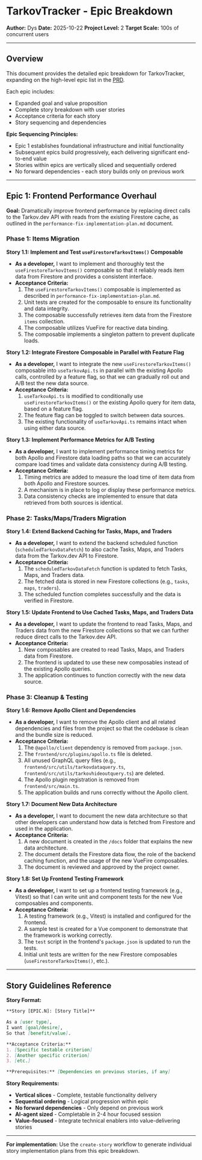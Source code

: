 # TarkovTracker - Epic Breakdown

**Author:** Dys
**Date:** 2025-10-22
**Project Level:** 2
**Target Scale:** 100s of concurrent users

---

## Overview

This document provides the detailed epic breakdown for TarkovTracker, expanding on the high-level epic list in the [PRD](./PRD.md).

Each epic includes:

- Expanded goal and value proposition
- Complete story breakdown with user stories
- Acceptance criteria for each story
- Story sequencing and dependencies

**Epic Sequencing Principles:**

- Epic 1 establishes foundational infrastructure and initial functionality
- Subsequent epics build progressively, each delivering significant end-to-end value
- Stories within epics are vertically sliced and sequentially ordered
- No forward dependencies - each story builds only on previous work

---

## Epic 1: Frontend Performance Overhaul

**Goal:** Dramatically improve frontend performance by replacing direct calls to the Tarkov.dev API with reads from the existing Firestore cache, as outlined in the `performance-fix-implementation-plan.md` document.

### Phase 1: Items Migration

**Story 1.1: Implement and Test `useFirestoreTarkovItems()` Composable**
- **As a developer,** I want to implement and thoroughly test the `useFirestoreTarkovItems()` composable so that it reliably reads item data from Firestore and provides a consistent interface.
- **Acceptance Criteria:**
    1. The `useFirestoreTarkovItems()` composable is implemented as described in `performance-fix-implementation-plan.md`.
    2. Unit tests are created for the composable to ensure its functionality and data integrity.
    3. The composable successfully retrieves item data from the Firestore `items` collection.
    4. The composable utilizes VueFire for reactive data binding.
    5. The composable implements a singleton pattern to prevent duplicate loads.

**Story 1.2: Integrate Firestore Composable in Parallel with Feature Flag**
- **As a developer,** I want to integrate the new `useFirestoreTarkovItems()` composable into `useTarkovApi.ts` in parallel with the existing Apollo calls, controlled by a feature flag, so that we can gradually roll out and A/B test the new data source.
- **Acceptance Criteria:**
    1. `useTarkovApi.ts` is modified to conditionally use `useFirestoreTarkovItems()` or the existing Apollo query for item data, based on a feature flag.
    2. The feature flag can be toggled to switch between data sources.
    3. The existing functionality of `useTarkovApi.ts` remains intact when using either data source.

**Story 1.3: Implement Performance Metrics for A/B Testing**
- **As a developer,** I want to implement performance timing metrics for both Apollo and Firestore data loading paths so that we can accurately compare load times and validate data consistency during A/B testing.
- **Acceptance Criteria:**
    1. Timing metrics are added to measure the load time of item data from both Apollo and Firestore sources.
    2. A mechanism is in place to log or display these performance metrics.
    3. Data consistency checks are implemented to ensure that data retrieved from both sources is identical.

### Phase 2: Tasks/Maps/Traders Migration

**Story 1.4: Extend Backend Caching for Tasks, Maps, and Traders**
- **As a developer,** I want to extend the backend scheduled function (`scheduledTarkovDataFetch`) to also cache Tasks, Maps, and Traders data from the Tarkov.dev API to Firestore.
- **Acceptance Criteria:**
    1. The `scheduledTarkovDataFetch` function is updated to fetch Tasks, Maps, and Traders data.
    2. The fetched data is stored in new Firestore collections (e.g., `tasks`, `maps`, `traders`).
    3. The scheduled function completes successfully and the data is verified in Firestore.

**Story 1.5: Update Frontend to Use Cached Tasks, Maps, and Traders Data**
- **As a developer,** I want to update the frontend to read Tasks, Maps, and Traders data from the new Firestore collections so that we can further reduce direct calls to the Tarkov.dev API.
- **Acceptance Criteria:**
    1. New composables are created to read Tasks, Maps, and Traders data from Firestore.
    2. The frontend is updated to use these new composables instead of the existing Apollo queries.
    3. The application continues to function correctly with the new data source.

### Phase 3: Cleanup & Testing

**Story 1.6: Remove Apollo Client and Dependencies**
- **As a developer,** I want to remove the Apollo client and all related dependencies and files from the project so that the codebase is clean and the bundle size is reduced.
- **Acceptance Criteria:**
    1. The `@apollo/client` dependency is removed from `package.json`.
    2. The `frontend/src/plugins/apollo.ts` file is deleted.
    3. All unused GraphQL query files (e.g., `frontend/src/utils/tarkovdataquery.ts`, `frontend/src/utils/tarkovhideoutquery.ts`) are deleted.
    4. The Apollo plugin registration is removed from `frontend/src/main.ts`.
    5. The application builds and runs correctly without the Apollo client.

**Story 1.7: Document New Data Architecture**
- **As a developer,** I want to document the new data architecture so that other developers can understand how data is fetched from Firestore and used in the application.
- **Acceptance Criteria:**
    1. A new document is created in the `/docs` folder that explains the new data architecture.
    2. The document details the Firestore data flow, the role of the backend caching function, and the usage of the new VueFire composables.
    3. The document is reviewed and approved by the project owner.

**Story 1.8: Set Up Frontend Testing Framework**
- **As a developer,** I want to set up a frontend testing framework (e.g., Vitest) so that I can write unit and component tests for the new Vue composables and components.
- **Acceptance Criteria:**
    1. A testing framework (e.g., Vitest) is installed and configured for the frontend.
    2. A sample test is created for a Vue component to demonstrate that the framework is working correctly.
    3. The `test` script in the frontend's `package.json` is updated to run the tests.
    4. Initial unit tests are written for the new Firestore composables (`useFirestoreTarkovItems()`, etc.).

---

## Story Guidelines Reference

**Story Format:**

```markdown
**Story [EPIC.N]: [Story Title]**

As a [user type],
I want [goal/desire],
So that [benefit/value].

**Acceptance Criteria:**
1. [Specific testable criterion]
2. [Another specific criterion]
3. [etc.]

**Prerequisites:** [Dependencies on previous stories, if any]
```

**Story Requirements:**

- **Vertical slices** - Complete, testable functionality delivery
- **Sequential ordering** - Logical progression within epic
- **No forward dependencies** - Only depend on previous work
- **AI-agent sized** - Completable in 2-4 hour focused session
- **Value-focused** - Integrate technical enablers into value-delivering stories

---

**For implementation:** Use the `create-story` workflow to generate individual story implementation plans from this epic breakdown.

